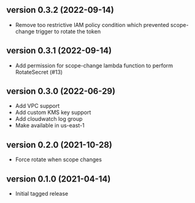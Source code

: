 version 0.3.2 (2022-09-14)
--------------------------
 - Remove too restrictive IAM policy condition which prevented scope-change trigger to rotate the token


version 0.3.1 (2022-09-14)
--------------------------
 - Add permission for scope-change lambda function to perform RotateSecret (#13)


version 0.3.0 (2022-06-29)
--------------------------
 - Add VPC support
 - Add custom KMS key support
 - Add cloudwatch log group
 - Make available in us-east-1


version 0.2.0 (2021-10-28)
--------------------------
 - Force rotate when scope changes


version 0.1.0 (2021-04-14)
--------------------------
 - Initial tagged release
